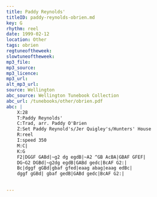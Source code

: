 ```yaml
---
title: Paddy Reynolds'
titleID: paddy-reynolds-obrien.md
key: G
rhythm: reel
date: 1999-02-12
location: Other
tags: obrien
regtuneoftheweek:
slowtuneoftheweek:
mp3_file:
mp3_source:
mp3_licence:
mp3_url:
alt_mp3_url:
source: Wellington
abc_source: Wellington Tunebook Collection
abc_url: /tunebooks/other/obrien.pdf
abc: |
    X:28
    T:Paddy Reynolds'
    C:Trad, arr. Paddy O'Brien
    Z:Set Paddy Reynold's/Jer Quigley's/Hunters' House
    R:reel
    I:speed 350
    M:C|
    K:G
    F2|DGGF GABd|~g2 dg egdB|~A2 ^GB AcBA|GBAF GFEF|
    DG~G2 DGBd|~g2dg egdB|GABd gedc|BcAF G2:|
    Bc|dggf gGBd|gbaf gfed|eaag abag|eaag edBc|
    dggf gGBd| gbaf gedB|GABd gedc|BcAF G2:|
    

---
```

